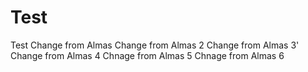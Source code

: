 # Test
Test
Change from Almas
Change from Almas 2
Change from Almas 3'
Change from Almas 4
Chnage from Almas 5
Chnage from Almas 6